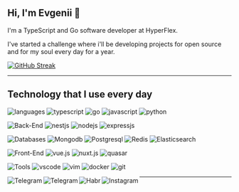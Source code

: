 ## Hi, I'm Evgenii 👋

I'm a TypeScript and Go software developer at HyperFlex.

I've started a challenge where i'll be developing projects for open source and for my soul every day for a year.

 [![GitHub Streak](https://github-readme-streak-stats.herokuapp.com?user=mdwitr0&theme=tokyonight_duo&date_format=j%20M%5B%20Y%5D)]([https://git.io/streak-stats](https://github.com/mdwitr0))
 
 ---

## Technology that I use every day

![languages](https://img.shields.io/static/v1?label=&message=Languages:&color=555&style=flat-square)
![typescript](https://img.shields.io/static/v1?logo=TypeScript&label=&message=TypeScript&color=111&logoColor=bf91f3&style=flat-square&link=)
![go](https://img.shields.io/static/v1?logo=go&label=&message=GO&color=111&logoColor=bf91f3&style=flat-square&link=)
![javascript](https://img.shields.io/static/v1?logo=JavaScript&label=&message=JavaScript&color=111&logoColor=bf91f3&style=flat-square&link=)
![python](https://img.shields.io/static/v1?logo=Python&label=&message=Python&color=111&logoColor=bf91f3&style=flat-square&link=)
&nbsp;&nbsp;&nbsp;

![Back-End](https://img.shields.io/static/v1?label=&message=Back-End&nbsp;frameworks:&color=555&style=flat-square)
![nestjs](https://img.shields.io/static/v1?logo=nestjs&label=&message=Nest.js&color=111&logoColor=bf91f3&style=flat-square&link=)
![nodejs](https://img.shields.io/static/v1?logo=node.js&label=&message=Node.js&color=111&logoColor=bf91f3&style=flat-square&link=)
![expressjs](https://img.shields.io/static/v1?logo=express&label=&message=express&color=111&logoColor=bf91f3&style=flat-square&link=)
&nbsp;&nbsp;&nbsp;

![Databases](https://img.shields.io/static/v1?label=&message=Databases:&color=555&style=flat-square)
![Mongodb](https://img.shields.io/static/v1?logo=Mongodb&label=&message=Mongodb&color=111&logoColor=bf91f3&style=flat-square&link=)
![Postgresql](https://img.shields.io/static/v1?logo=Postgresql&label=&message=Postgresql&color=111&logoColor=bf91f3&style=flat-square&link=)
![Redis](https://img.shields.io/static/v1?logo=Redis&label=&message=Redis&color=111&logoColor=bf91f3&style=flat-square&link=)
![Elasticsearch](https://img.shields.io/static/v1?logo=Elasticsearch&label=&message=Elasticsearch&color=111&logoColor=bf91f3&style=flat-square&link=)
&nbsp;&nbsp;&nbsp;

![Front-End](https://img.shields.io/static/v1?label=&message=Front-End&nbsp;frameworks:&color=555&style=flat-square)
![vue.js](https://img.shields.io/static/v1?logo=vue.js&label=&message=Vue.js&color=111&logoColor=bf91f3&style=flat-square&link=)
![nuxt.js](https://img.shields.io/static/v1?logo=nuxt.js&label=&message=Nuxt.js&color=111&logoColor=bf91f3&style=flat-square&link=)
![quasar](https://img.shields.io/static/v1?logo=quasar&label=&message=quasar&color=111&logoColor=bf91f3&style=flat-square&link=)
&nbsp;&nbsp;&nbsp;

![Tools](https://img.shields.io/static/v1?label=&message=Tools:&color=555&style=flat-square)
![vscode](https://img.shields.io/static/v1?logo=visualstudiocode&label=&message=vscode&color=111&logoColor=bf91f3&style=flat-square)
![vim](https://img.shields.io/static/v1?logo=vim&label=&message=vim&color=111&logoColor=bf91f3&style=flat-square)
![docker](https://img.shields.io/static/v1?logo=docker&label=&message=docker&color=111&logoColor=bf91f3&style=flat-square)
![git](https://img.shields.io/static/v1?logo=git&label=&message=git&color=111&logoColor=bf91f3&style=flat-square)
&nbsp;&nbsp;&nbsp;

<img align="left" alt="Telegram" src="https://img.shields.io/static/v1?label=&message=@:&color=555&style=flat-square" />
<a href="https://t.me/mdwit">
  <img align="left" alt="Telegram" src="https://img.shields.io/static/v1?label=&message=telegram&color=111&logoColor=bf91f3&style=flat-square" />
</a> <a href="https://career.habr.com/mdwit">
  <img align="left" alt="Habr" src="https://img.shields.io/static/v1?label=&message=habr&color=111&logoColor=bf91f3&style=flat-square" />
</a> <a href="https://www.instagram.com/amfus_">
  <img align="left" alt="Instagram" src="https://img.shields.io/static/v1?label=&message=instagram&color=111&logoColor=bf91f3&style=flat-square" />
</a>

---
  
<!--
**mdwitr0/mdwitr0** is a ✨ _special_ ✨ repository because its `README.md` (this file) appears on your GitHub profile.

Here are some ideas to get you started:

- 🔭 I’m currently working on ...
- 🌱 I’m currently learning ...
- 👯 I’m looking to collaborate on ...
- 🤔 I’m looking for help with ...
- 💬 Ask me about ...
- 📫 How to reach me: ...
- 😄 Pronouns: ...
- ⚡ Fun fact: ...
-->
